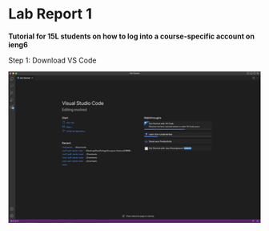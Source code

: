 # Lab Report 1

**Tutorial for 15L students on how to log into a course-specific account on ieng6**

Step 1: Download VS Code

![Image](VS.png)

